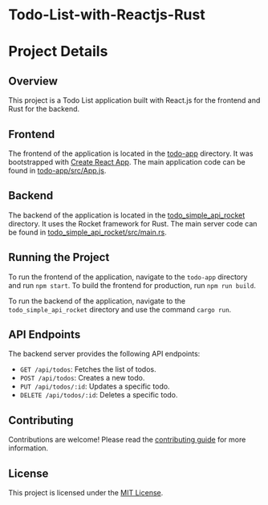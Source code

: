 # Todo-List-with-Reactjs-Rust

# Project Details

## Overview
This project is a Todo List application built with React.js for the frontend and Rust for the backend.

## Frontend
The frontend of the application is located in the [todo-app](todo-app/) directory. It was bootstrapped with [Create React App](https://github.com/facebook/create-react-app). The main application code can be found in [todo-app/src/App.js](todo-app/src/App.js).

## Backend
The backend of the application is located in the [todo_simple_api_rocket](todo_todo_simple_api_rocket) directory. It uses the Rocket framework for Rust. The main server code can be found in [todo_simple_api_rocket/src/main.rs](todo_todo_simple_api_rocket/src/main.rs).

## Running the Project
To run the frontend of the application, navigate to the `todo-app` directory and run `npm start`. To build the frontend for production, run `npm run build`.

To run the backend of the application, navigate to the `todo_simple_api_rocket` directory and use the command `cargo run`.

## API Endpoints
The backend server provides the following API endpoints:

- `GET /api/todos`: Fetches the list of todos.
- `POST /api/todos`: Creates a new todo.
- `PUT /api/todos/:id`: Updates a specific todo.
- `DELETE /api/todos/:id`: Deletes a specific todo.

## Contributing
Contributions are welcome! Please read the [contributing guide](CONTRIBUTING.md) for more information.

## License
This project is licensed under the [MIT License](LICENSE.md).